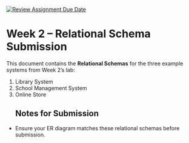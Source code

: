 [![Review Assignment Due Date](https://classroom.github.com/assets/deadline-readme-button-22041afd0340ce965d47ae6ef1cefeee28c7c493a6346c4f15d667ab976d596c.svg)](https://classroom.github.com/a/xoYDteYt)
# Week 2 – Relational Schema Submission

This document contains the **Relational Schemas** for the three example systems from Week 2’s lab:  
1. Library System  
2. School Management System  
3. Online Store
   ## Notes for Submission
- Ensure your ER diagram matches these relational schemas before submission.
